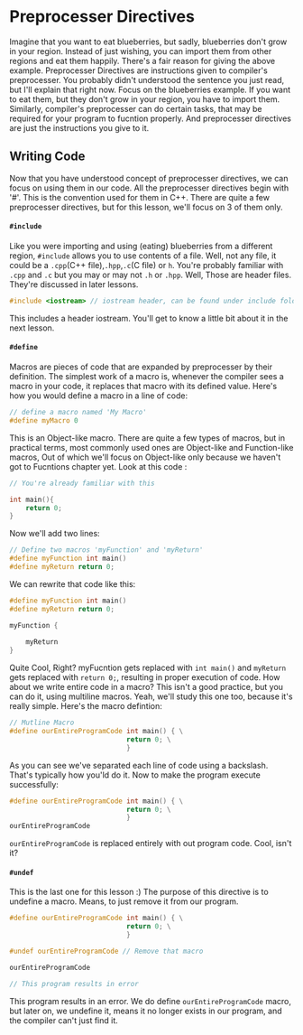 # Preprocesser Directives 
Imagine that you want to eat blueberries, but sadly, blueberries don't grow in your region. Instead of just wishing, you can import them from other regions and eat them happily.
There's a fair reason for giving the above example.
Preprocesser Directives are instructions given to compiler's preprocesser. You probably didn't understood the sentence you just read, but I'll explain that right now.
Focus on the blueberries example. If you want to eat them, but they don't grow in your region, you have to import them. Similarly, compiler's preprocesser can do certain tasks, that may be required for your program to fucntion properly.
And preprocesser directives are just the instructions you give to it.
## Writing Code
Now that you have understood concept of preprocesser directives, we can focus on using them in our code.
All the preprocesser directives begin with '#'. This is the convention used for them in C++.
There are quite a few preprocesser directives, but for this lesson, we'll focus on 3 of them only.
#### `#include`
Like you were importing and using (eating) blueberries from a different region, `#include` allows you to use contents of a file. Well, not any file, it could be a `.cpp`(C++ file),`.hpp`,`.c`(C file) or `h`. You're probably familiar with `.cpp` and `.c` but you may or may not `.h` or `.hpp`. Well, Those are header files. They're discussed in later lessons.
```cpp
#include <iostream> // iostream header, can be found under include folder of your compiler
```
This includes a header iostream. You'll get to know a little bit about it in the next lesson.
#### `#define`
Macros are pieces of code that are expanded by preprocesser by their definition.
The simplest work of a macro is, whenever the compiler sees a macro in your code, it replaces that macro with its defined value.
Here's how you would define a macro in a line of code:
```cpp
// define a macro named 'My Macro'
#define myMacro 0
```
This is an Object-like macro.
There are quite a few types of macros, but in practical terms, most commonly used ones are Object-like and Function-like macros, Out of which we'll focus on Object-like only because we haven't got to Fucntions chapter yet.
Look at this code :
```cpp
// You're already familiar with this

int main(){
    return 0;
}
```
Now we'll add two lines:
```cpp
// Define two macros 'myFunction' and 'myReturn'
#define myFunction int main()
#define myReturn return 0;
```
We can rewrite that code like this:
```cpp
#define myFunction int main()
#define myReturn return 0;

myFunction {
    
    myReturn
}
```
Quite Cool, Right? myFucntion gets replaced with `int main()` and `myReturn` gets replaced with `return 0;`, resulting in proper execution of code.
How about we write entire code in a macro? This isn't a good practice, but you can do it, using multiline macros. Yeah, we'll study this one too, because it's really simple.
Here's the macro defintion:
```cpp
// Mutline Macro
#define ourEntireProgramCode int main() { \
							 return 0; \
							 }
```
As you can see we've separated each line of code using a backslash. That's typically how you'ld do it.
Now to make the program execute successfully:
```cpp
#define ourEntireProgramCode int main() { \
							 return 0; \
							 }
ourEntireProgramCode
```
`ourEntireProgramCode` is replaced entirely with out program code. Cool, isn't it?
#### `#undef`
This is the last one for this lesson :)
The purpose of this directive is to undefine a macro. Means, to just remove it from our program.
```cpp
#define ourEntireProgramCode int main() { \
							 return 0; \
							 }

#undef ourEntireProgramCode // Remove that macro

ourEntireProgramCode

// This program results in error 
```
This program results in an error. We do define `ourEntireProgramCode` macro, but later on, we undefine it, means it no longer exists in our program, and the compiler can't just find it.